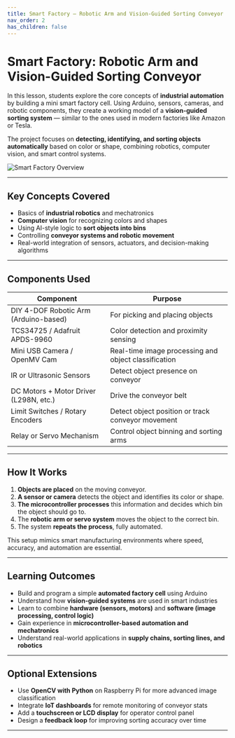 ```yaml
---
title: Smart Factory – Robotic Arm and Vision-Guided Sorting Conveyor
nav_order: 2
has_children: false
---
```


# Smart Factory: Robotic Arm and Vision-Guided Sorting Conveyor

In this lesson, students explore the core concepts of **industrial automation** by building a mini smart factory cell. Using Arduino, sensors, cameras, and robotic components, they create a working model of a **vision-guided sorting system** — similar to the ones used in modern factories like Amazon or Tesla.

The project focuses on **detecting, identifying, and sorting objects automatically** based on color or shape, combining robotics, computer vision, and smart control systems.

![Smart Factory Overview](/Botshare_document/assets/Manufacturing.png)

---

## Key Concepts Covered

- Basics of **industrial robotics** and mechatronics  
- **Computer vision** for recognizing colors and shapes  
- Using AI-style logic to **sort objects into bins**  
- Controlling **conveyor systems and robotic movement**  
- Real-world integration of sensors, actuators, and decision-making algorithms

---

## Components Used

| Component                              | Purpose                                               |
|----------------------------------------|--------------------------------------------------------|
| DIY 4-DOF Robotic Arm (Arduino-based)  | For picking and placing objects                       |
| TCS34725 / Adafruit APDS-9960          | Color detection and proximity sensing                 |
| Mini USB Camera / OpenMV Cam           | Real-time image processing and object classification  |
| IR or Ultrasonic Sensors               | Detect object presence on conveyor                    |
| DC Motors + Motor Driver (L298N, etc.) | Drive the conveyor belt                               |
| Limit Switches / Rotary Encoders       | Detect object position or track conveyor movement     |
| Relay or Servo Mechanism               | Control object binning and sorting arms               |

---

## How It Works

1. **Objects are placed** on the moving conveyor.  
2. **A sensor or camera** detects the object and identifies its color or shape.  
3. **The microcontroller processes** this information and decides which bin the object should go to.  
4. The **robotic arm or servo system** moves the object to the correct bin.  
5. The system **repeats the process**, fully automated.

This setup mimics smart manufacturing environments where speed, accuracy, and automation are essential.

---

## Learning Outcomes

- Build and program a simple **automated factory cell** using Arduino  
- Understand how **vision-guided systems** are used in smart industries  
- Learn to combine **hardware (sensors, motors)** and **software (image processing, control logic)**  
- Gain experience in **microcontroller-based automation and mechatronics**  
- Understand real-world applications in **supply chains, sorting lines, and robotics**

---

## Optional Extensions

- Use **OpenCV with Python** on Raspberry Pi for more advanced image classification  
- Integrate **IoT dashboards** for remote monitoring of conveyor stats  
- Add a **touchscreen or LCD display** for operator control panel  
- Design a **feedback loop** for improving sorting accuracy over time

---


